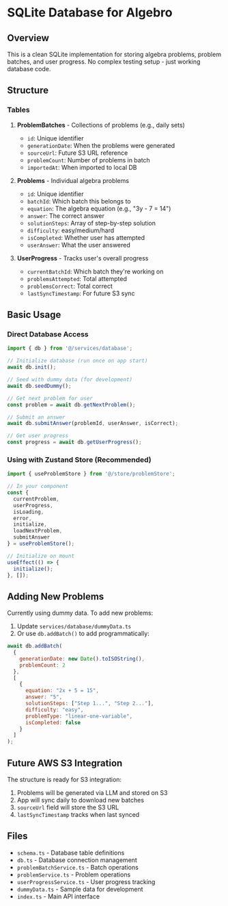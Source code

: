 # SQLite Database for Algebro

## Overview

This is a clean SQLite implementation for storing algebra problems, problem batches, and user progress. No complex testing setup - just working database code.

## Structure

### Tables

1. **ProblemBatches** - Collections of problems (e.g., daily sets)
   - `id`: Unique identifier
   - `generationDate`: When the problems were generated
   - `sourceUrl`: Future S3 URL reference
   - `problemCount`: Number of problems in batch
   - `importedAt`: When imported to local DB

2. **Problems** - Individual algebra problems
   - `id`: Unique identifier
   - `batchId`: Which batch this belongs to
   - `equation`: The algebra equation (e.g., "3y - 7 = 14")
   - `answer`: The correct answer
   - `solutionSteps`: Array of step-by-step solution
   - `difficulty`: easy/medium/hard
   - `isCompleted`: Whether user has attempted
   - `userAnswer`: What the user answered

3. **UserProgress** - Tracks user's overall progress
   - `currentBatchId`: Which batch they're working on
   - `problemsAttempted`: Total attempted
   - `problemsCorrect`: Total correct
   - `lastSyncTimestamp`: For future S3 sync

## Basic Usage

### Direct Database Access

```javascript
import { db } from '@/services/database';

// Initialize database (run once on app start)
await db.init();

// Seed with dummy data (for development)
await db.seedDummy();

// Get next problem for user
const problem = await db.getNextProblem();

// Submit an answer
await db.submitAnswer(problemId, userAnswer, isCorrect);

// Get user progress
const progress = await db.getUserProgress();
```

### Using with Zustand Store (Recommended)

```javascript
import { useProblemStore } from '@/store/problemStore';

// In your component
const {
  currentProblem,
  userProgress,
  isLoading,
  error,
  initialize,
  loadNextProblem,
  submitAnswer
} = useProblemStore();

// Initialize on mount
useEffect(() => {
  initialize();
}, []);
```

## Adding New Problems

Currently using dummy data. To add new problems:

1. Update `services/database/dummyData.ts`
2. Or use `db.addBatch()` to add programmatically:

```javascript
await db.addBatch(
  {
    generationDate: new Date().toISOString(),
    problemCount: 2
  },
  [
    {
      equation: "2x + 5 = 15",
      answer: "5",
      solutionSteps: ["Step 1...", "Step 2..."],
      difficulty: "easy",
      problemType: "linear-one-variable",
      isCompleted: false
    }
  ]
);
```

## Future AWS S3 Integration

The structure is ready for S3 integration:

1. Problems will be generated via LLM and stored on S3
2. App will sync daily to download new batches
3. `sourceUrl` field will store the S3 URL
4. `lastSyncTimestamp` tracks when last synced

## Files

- `schema.ts` - Database table definitions
- `db.ts` - Database connection management
- `problemBatchService.ts` - Batch operations
- `problemService.ts` - Problem operations
- `userProgressService.ts` - User progress tracking
- `dummyData.ts` - Sample data for development
- `index.ts` - Main API interface
